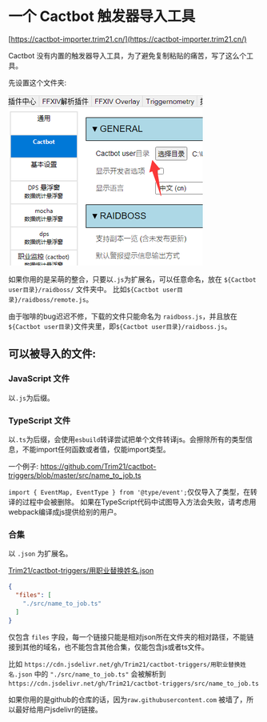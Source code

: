 # 一个 Cactbot 触发器导入工具

[https://cactbot-importer.trim21.cn/](https://cactbot-importer.trim21.cn/)

Cactbot 没有内置的触发器导入工具，为了避免复制粘贴的痛苦，写了这么个工具。

先设置这个文件夹:

![](./docs/cactbot-user.png)

如果你用的是呆萌的整合，只要以`.js`为扩展名，可以任意命名，放在 `${Cactbot user目录}/raidboss/` 文件夹中。
比如`${Cactbot user目录}/raidboss/remote.js`。

由于咖啡的bug迟迟不修，下载的文件只能命名为 `raidboss.js`，并且放在`${Cactbot user目录}`文件夹里，即``${Cactbot user目录}/raidboss.js``。

## 可以被导入的文件:

### JavaScript 文件

以`.js`为后缀。

### TypeScript 文件

以`.ts`为后缀，会使用`esbuild`转译尝试把单个文件转译js。会擦除所有的类型信息，不能import任何函数或者值，仅能import类型。

一个例子: https://github.com/Trim21/cactbot-triggers/blob/master/src/name_to_job.ts

`import { EventMap, EventType } from '@type/event';`仅仅导入了类型，在转译的过程中会被删除。
如果在TypeScript代码中试图导入方法会失败，请考虑用webpack编译成js提供给别的用户。

### 合集

以 `.json` 为扩展名。

[Trim21/cactbot-triggers/用职业替换姓名.json](https://github.com/Trim21/cactbot-triggers/blob/master/用职业替换姓名.json)

```json
{
  "files": [
    "./src/name_to_job.ts"
  ]
}
```

仅包含 `files` 字段，每一个链接只能是相对json所在文件夹的相对路径，不能链接到其他的域名，也不能包含其他合集，仅能包含js或者ts文件。

比如 `https://cdn.jsdelivr.net/gh/Trim21/cactbot-triggers/用职业替换姓名.json` 中的 `"./src/name_to_job.ts"`
会被解析到 `https://cdn.jsdelivr.net/gh/Trim21/cactbot-triggers/src/name_to_job.ts`

如果你用的是github的仓库的话，因为`raw.githubusercontent.com` 被墙了，所以最好给用户jsdelivr的链接。
